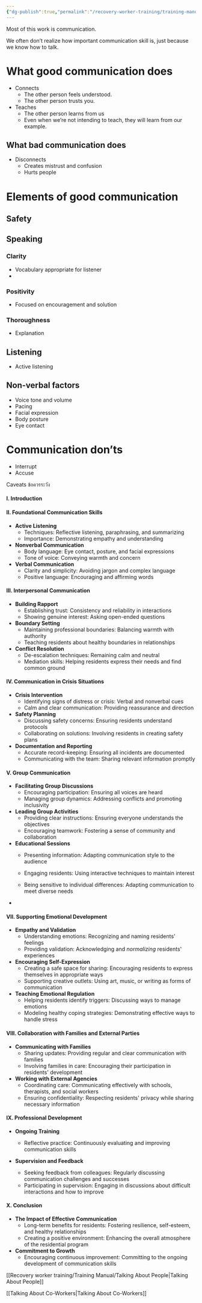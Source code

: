 ```yaml
---
{"dg-publish":true,"permalink":"/recovery-worker-training/training-manual/communication/"}
---
```


Most of this work is communication. 

We often don’t realize how important communication skill is, just because we know how to talk. 

# What good communication does
- Connects
	- The other person feels understood.
	- The other person trusts you.
- Teaches
	- The other person learns from us
	- Even when we’re not intending to teach, they will learn from our example.

## What bad communication does
- Disconnects
	- Creates mistrust and confusion
	- Hurts people 

# Elements of good communication

## Safety

## Speaking
### Clarity
- Vocabulary appropriate for listener
- 
### Positivity
- Focused on encouragement and solution
### Thoroughness
- Explanation
## Listening
- Active listening

## Non-verbal factors
- Voice tone and volume
- Pacing
- Facial expression
- Body posture
- Eye contact

# Communication don’ts
- Interrupt
- Accuse

Caveats ข้อควรระวัง

#### I. **Introduction**


#### II. **Foundational Communication Skills**

- **Active Listening**
    - Techniques: Reflective listening, paraphrasing, and summarizing
    - Importance: Demonstrating empathy and understanding
- **Nonverbal Communication**
    - Body language: Eye contact, posture, and facial expressions
    - Tone of voice: Conveying warmth and concern
- **Verbal Communication**
    - Clarity and simplicity: Avoiding jargon and complex language
    - Positive language: Encouraging and affirming words

#### III. **Interpersonal Communication**

- **Building Rapport**
    - Establishing trust: Consistency and reliability in interactions
    - Showing genuine interest: Asking open-ended questions
- **Boundary Setting**
    - Maintaining professional boundaries: Balancing warmth with authority
    - Teaching residents about healthy boundaries in relationships
- **Conflict Resolution**
    - De-escalation techniques: Remaining calm and neutral
    - Mediation skills: Helping residents express their needs and find common ground

#### IV. **Communication in Crisis Situations**

- **Crisis Intervention**
    - Identifying signs of distress or crisis: Verbal and nonverbal cues
    - Calm and clear communication: Providing reassurance and direction
- **Safety Planning**
    - Discussing safety concerns: Ensuring residents understand protocols
    - Collaborating on solutions: Involving residents in creating safety plans
- **Documentation and Reporting**
    - Accurate record-keeping: Ensuring all incidents are documented
    - Communicating with the team: Sharing relevant information promptly

#### V. **Group Communication**

- **Facilitating Group Discussions**
    - Encouraging participation: Ensuring all voices are heard
    - Managing group dynamics: Addressing conflicts and promoting inclusivity
- **Leading Group Activities**
    - Providing clear instructions: Ensuring everyone understands the objectives
    - Encouraging teamwork: Fostering a sense of community and collaboration
- **Educational Sessions**
    - Presenting information: Adapting communication style to the audience
    - Engaging residents: Using interactive techniques to maintain interest


    - Being sensitive to individual differences: Adapting communication to meet diverse needs
-
#### VII. **Supporting Emotional Development**

- **Empathy and Validation**
    - Understanding emotions: Recognizing and naming residents' feelings
    - Providing validation: Acknowledging and *normalizing* residents' experiences
- **Encouraging Self-Expression**
    - Creating a safe space for sharing: Encouraging residents to express themselves in appropriate ways
    - Supporting creative outlets: Using art, music, or writing as forms of communication
- **Teaching Emotional Regulation**
    - Helping residents identify triggers: Discussing ways to manage emotions
    - Modeling healthy coping strategies: Demonstrating effective ways to handle stress

#### VIII. **Collaboration with Families and External Parties**

- **Communicating with Families**
    - Sharing updates: Providing regular and clear communication with families
    - Involving families in care: Encouraging their participation in residents' development
- **Working with External Agencies**
    - Coordinating care: Communicating effectively with schools, therapists, and social workers
    - Ensuring confidentiality: Respecting residents' privacy while sharing necessary information

#### IX. **Professional Development**

- **Ongoing Training**

    - Reflective practice: Continuously evaluating and improving communication skills
- **Supervision and Feedback**
    - Seeking feedback from colleagues: Regularly discussing communication challenges and successes
    - Participating in supervision: Engaging in discussions about difficult interactions and how to improve

#### X. **Conclusion**

- **The Impact of Effective Communication**
    - Long-term benefits for residents: Fostering resilience, self-esteem, and healthy relationships
    - Creating a positive environment: Enhancing the overall atmosphere of the residential program
- **Commitment to Growth**
    - Encouraging continuous improvement: Committing to the ongoing development of communication skills


[[Recovery worker training/Training Manual/Talking About People\|Talking About People]]

[[Talking About Co-Workers\|Talking About Co-Workers]]